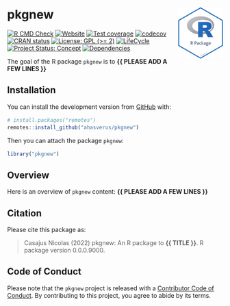 
<!-- README.md is generated from README.Rmd. Please edit that file -->

# pkgnew <img src="man/figures/package-sticker.png" align="right" style="float:right; height:120px;"/>

<!-- badges: start -->

[![R CMD
Check](https://github.com/ahasverus/pkgnew/actions/workflows/R-CMD-check.yaml/badge.svg)](https://github.com/ahasverus/pkgnew/actions/workflows/R-CMD-check.yaml)
[![Website](https://github.com/ahasverus/pkgnew/actions/workflows/pkgdown.yaml/badge.svg)](https://github.com/ahasverus/pkgnew/actions/workflows/pkgdown.yaml)
[![Test
coverage](https://github.com/ahasverus/pkgnew/actions/workflows/test-coverage.yaml/badge.svg)](https://github.com/ahasverus/pkgnew/actions/workflows/test-coverage.yaml)
[![codecov](https://codecov.io/gh/ahasverus/pkgnew/branch/main/graph/badge.svg)](https://codecov.io/gh/ahasverus/pkgnew)
[![CRAN
status](https://www.r-pkg.org/badges/version/pkgnew)](https://CRAN.R-project.org/package=pkgnew)
[![License: GPL (\>=
2)](https://img.shields.io/badge/License-GPL%20%28%3E%3D%202%29-blue.svg)](https://choosealicense.com/licenses/gpl-2.0/)
[![LifeCycle](https://img.shields.io/badge/lifecycle-experimental-orange)](https://lifecycle.r-lib.org/articles/stages.html#experimental)
[![Project Status:
Concept](https://www.repostatus.org/badges/latest/concept.svg)](https://www.repostatus.org/#concept)
[![Dependencies](https://img.shields.io/badge/dependencies-0/0-brightgreen?style=flat)](#)
<!-- badges: end -->

The goal of the R package `pkgnew` is to **{{ PLEASE ADD A FEW LINES
}}**

## Installation

You can install the development version from
[GitHub](https://github.com/) with:

``` r
# install.packages("remotes")
remotes::install_github("ahasverus/pkgnew")
```

Then you can attach the package `pkgnew`:

``` r
library("pkgnew")
```

## Overview

Here is an overview of `pkgnew` content: **{{ PLEASE ADD A FEW LINES
}}**

## Citation

Please cite this package as:

> Casajus Nicolas (2022) pkgnew: An R package to **{{ TITLE }}**. R
> package version 0.0.0.9000.

## Code of Conduct

Please note that the `pkgnew` project is released with a [Contributor
Code of
Conduct](https://contributor-covenant.org/version/2/0/CODE_OF_CONDUCT.html).
By contributing to this project, you agree to abide by its terms.
